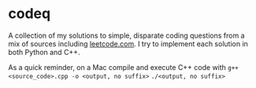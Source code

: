 # codeq
 A collection of my solutions to simple, disparate coding questions from a mix of sources including [leetcode.com](https://leetcode.com/). I try to implement each solution in both Python and C++. 

 As a quick reminder, on a Mac compile and execute C++ code with 
 `g++ <source_code>.cpp -o <output, no suffix>`
`./<output, no suffix>`